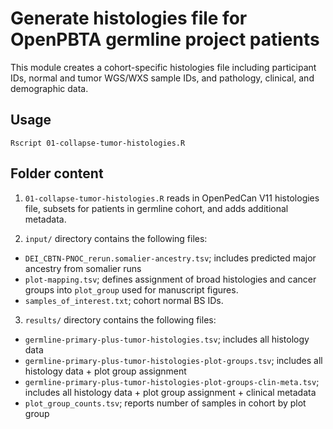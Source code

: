 # Generate histologies file for OpenPBTA germline project patients

This module creates a cohort-specific histologies file including participant IDs, normal and tumor WGS/WXS sample IDs, and pathology, clinical, and demographic data. 

## Usage

`Rscript 01-collapse-tumor-histologies.R`

## Folder content 

1. `01-collapse-tumor-histologies.R` reads in OpenPedCan V11 histologies file, subsets for patients in germline cohort, and adds additional metadata. 

2. `input/` directory contains the following files: 
  - `DEI_CBTN-PNOC_rerun.somalier-ancestry.tsv`; includes predicted major ancestry from somalier runs
  - `plot-mapping.tsv`; defines assignment of broad histologies and cancer groups into `plot_group` used for manuscript figures. 
  - `samples_of_interest.txt`; cohort normal BS IDs. 
  
3. `results/` directory contains the following files: 
  - `germline-primary-plus-tumor-histologies.tsv`; includes all histology data 
  - `germline-primary-plus-tumor-histologies-plot-groups.tsv`; includes all histology data + plot group assignment 
  - `germline-primary-plus-tumor-histologies-plot-groups-clin-meta.tsv`; includes all histology data + plot group assignment + clinical metadata
  - `plot_group_counts.tsv`; reports number of samples in cohort by plot group
  